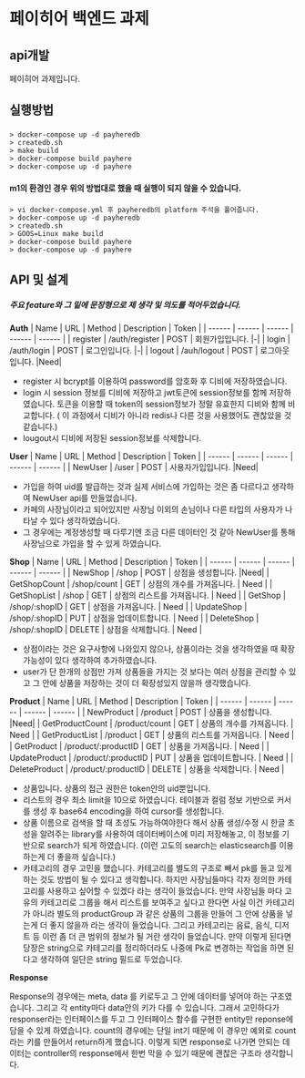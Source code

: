 # 페이히어 백엔드 과제
## api개발


페이히어 과제입니다.

## 실행방법
### 
```
> docker-compose up -d payheredb
> createdb.sh
> make build
> docker-compose build payhere
> docker-compose up -d payhere
```

#### m1의 환경인 경우 위의 방법대로 했을 때 실행이 되지 않을 수 있습니다.
```
> vi docker-compose.yml 후 payheredb의 platform 주석을 풀어줍니다.
> docker-compose up -d payheredb
> createdb.sh
> GOOS=Linux make build
> docker-compose build payhere
> docker-compose up -d payhere
```

## API 및 설계
##### 주요 feature와 그 밑에 문장형으로 제 생각 및 의도를 적어두었습니다. 

**Auth**
| Name | URL | Method | Description | Token |
| ------ | ------ | ------ | ------ | ------ |
| register | /auth/register | POST | 회원가입입니다. |-|
| login | /auth/login | POST | 로그인입니다. |-|
| logout | /auh/logout | POST | 로그아웃입니다. |Need|
* register 시 bcrypt를 이용하여 password를 암호화 후 디비에 저장하였습니다. 
* login 시 session 정보를 디비에 저장하고 jwt토큰에 session정보를 함께 저장하였습니다. 토큰을 이용할 때 token의 session정보가 정말 유효한지 디비와 함께 비교합니다. ( 이 과정에서 디비가 아니라 redis나 다른 것을 사용했어도 괜찮았을 것 같습니다.)
* lougout시 디비에 저장된 session정보를 삭제합니다. 

**User**
| Name | URL | Method | Description | Token |
| ------ | ------ | ------ | ------ | ------ |
| NewUser | /user | POST | 사용자가입입니다. |Need|
* 가입을 하여 uid를 발급하는 것과 실제 서비스에 가입하는 것은 좀 다르다고 생각하여 NewUser api를 만들었습니다.
* 카페의 사장님이라고 되어있지만 사장님 이외의 손님이나 다른 타입의 사용자가 나타날 수 있다 생각하였습니다.
* 그 경우에는 계정생성할 때 다루기엔 조금 다른 데이터인 것 같아 NewUser를 통해 사장님으로 가입을 할 수 있게 하였습니다.

**Shop**
| Name | URL | Method | Description | Token |
| ------ | ------ | ------ | ------ | ------ |
| NewShop | /shop | POST | 상점을 생성합니다. |Need|
| GetShopCount | /shop/count | GET | 상점의 개수를 가져옵니다. | Need |
| GetShopList | /shop | GET | 상점의 리스트를 가져옵니다. | Need |
| GetShop | /shop/:shopID | GET | 상점을 가져옵니다. | Need |
| UpdateShop | /shop/:shopID | PUT | 상점을 업데이트합니다. | Need |
| DeleteShop | /shop/:shopID | DELETE | 상점을 삭제합니다. | Need |
* 상점이라는 것은 요구사항에 나와있지 않으나, 상품이라는 것을 생각하였을 때 확장가능성이 있다 생각하여 추가하였습니다.
* user가 단 한개의 상점만 가져 상품들을 가지는 것 보다는 여러 상점을 관리할 수 있고 그 안에 상품을 저장하는 것이 더 확장성있지 않을까 생각했습니다.

**Product**
| Name | URL | Method | Description | Token |
| ------ | ------ | ------ | ------ | ------ |
| NewProduct | /product | POST | 상품을 생성합니다. |Need|
| GetProductCount | /product/count | GET | 상품의 개수를 가져옵니다. | Need |
| GetProductList | /product | GET | 상품의 리스트를 가져옵니다. | Need |
| GetProduct | /product/:productID | GET | 상품을 가져옵니다. | Need |
| UpdateProduct | /product/:productID | PUT | 상품을 업데이트합니다. | Need |
| DeleteProduct | /product/:productID | DELETE | 상품을 삭제합니다. | Need |
* 상품입니다. 상품의 접근 권한은 token안의 uid뿐입니다.
* 리스트의 경우 최소 limit을 10으로 하였습니다. 테이블과 컬럼 정보 기반으로 커서를 생성 후 base64 encoding을 하여 cursor를 생성합니다. 
* 상품 이름으로 검색을 할 때 초성도 가능하여야한다 해서 상품 생성/수정 시 한글 초성을 알려주는 library를 사용하여 데이터베이스에 미리 저장해놓고, 이 정보를 기반으로 search가 되게 하였습니다. (이런 고도의 search는 elasticsearch를 이용하는게 더 좋을까 싶습니다.)
* 카테고리의 경우 고민을 했습니다. 카테고리를 별도의 구조로 빼서 pk를 들고 있게 하는 것도 방법이 될 수 있다고 생각합니다. 하지만 사장님들마다 각자 정의한 카테고리를 사용하고 싶어할 수 있겠다 라는 생각이 들었습니다. 만약 사장님들 마다 고유의 카테고리로 그룹을 해서 리스트를 보여주고 싶다고 한다면 사실 이건 카테고리가 아니라 별도의 productGroup 과 같은 상품의 그룹을 만들어 그 안에 상품을 넣는게 더 좋지 않을까 라는 생각이 들었습니다. 그리고 카테고리는 음료, 음식, 디저트 등 이런 좀 더 큰 범위의 정보가 될 거란 생각이 들었습니다. 만약 이렇게 된다면 당장은 string으로 카테고리를 정리하더라도 나중에 Pk로 변경하는 작업을 하면 된다고 생각하여 일단은 string 필드로 두었습니다. 


**Response**

Response의 경우에는 meta, data 를 키로두고 그 안에 데이터를 넣어야 하는 구조였습니다. 그리고 각 entity마다 data안의 키가 다를 수 있습니다. 그래서 고민하다가 responser라는 인터페이스를 두고 그 인터페이스 함수를 구현한 entity만 reponse에 담을 수 있게 하였습니다. count의 경우에는 단일 int기 때문에 이 경우만 예외로 count라는 키를 만들어서 return하게 했습니다.
이렇게 되면 response로 나가면 안되는 데이터는 controller의 response에서 한번 막을 수 있기 때문에 괜찮은 구조라 생각합니다.


